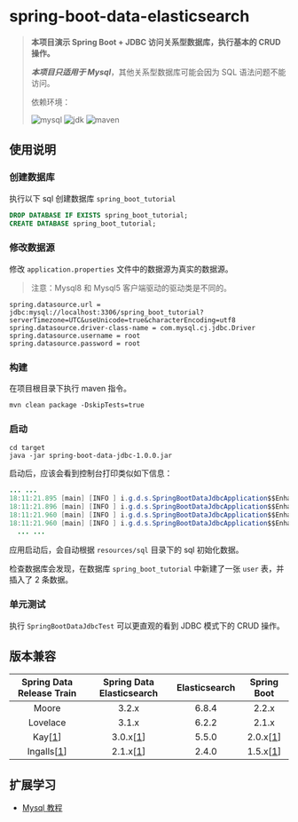 # spring-boot-data-elasticsearch

> **本项目演示 Spring Boot + JDBC 访问关系型数据库，执行基本的 CRUD 操作。**
>
> **_本项目只适用于 Mysql_**，其他关系型数据库可能会因为 SQL 语法问题不能访问。
>
> 依赖环境：
>
> ![mysql](https://img.shields.io/badge/mysql-8.0-blue) ![jdk](https://img.shields.io/badge/jdk-1.8.0__181-blue) ![maven](https://img.shields.io/badge/maven-v3.6.0-blue)

## 使用说明

### 创建数据库

执行以下 sql 创建数据库 `spring_boot_tutorial`

```sql
DROP DATABASE IF EXISTS spring_boot_tutorial;
CREATE DATABASE spring_boot_tutorial;
```

### 修改数据源

修改 `application.properties` 文件中的数据源为真实的数据源。

> 注意：Mysql8 和 Mysql5 客户端驱动的驱动类是不同的。

```properties
spring.datasource.url = jdbc:mysql://localhost:3306/spring_boot_tutorial?serverTimezone=UTC&useUnicode=true&characterEncoding=utf8
spring.datasource.driver-class-name = com.mysql.cj.jdbc.Driver
spring.datasource.username = root
spring.datasource.password = root
```

### 构建

在项目根目录下执行 maven 指令。

```
mvn clean package -DskipTests=true
```

### 启动

```
cd target
java -jar spring-boot-data-jdbc-1.0.0.jar
```

启动后，应该会看到控制台打印类似如下信息：

```java
... ...
18:11:21.895 [main] [INFO ] i.g.d.s.SpringBootDataJdbcApplication$$EnhancerBySpringCGLIB$$605038c2.printDataSourceInfo - DataSource Url: jdbc:mysql://localhost:3306/spring_boot_tutorial?serverTimezone=UTC&useUnicode=true&characterEncoding=utf8
18:11:21.896 [main] [INFO ] i.g.d.s.SpringBootDataJdbcApplication$$EnhancerBySpringCGLIB$$605038c2.run - Connect to datasource success.
18:11:21.960 [main] [INFO ] i.g.d.s.SpringBootDataJdbcApplication$$EnhancerBySpringCGLIB$$605038c2.lambda$run$0 - User(id=1, username=admin, password=$2a$10$Y9uV9YjFuNlATDGz5MeTZeuo8LbebbpP6jRgtZYQcgiCZRlf8rJYG, email=admin@xxx.com)
18:11:21.960 [main] [INFO ] i.g.d.s.SpringBootDataJdbcApplication$$EnhancerBySpringCGLIB$$605038c2.lambda$run$0 - User(id=2, username=user, password=$2a$10$Y9uV9YjFuNlATDGz5MeTZeuo8LbebbpP6jRgtZYQcgiCZRlf8rJYG, email=user@xxx.com)
  ... ...
```

应用启动后，会自动根据 `resources/sql` 目录下的 sql 初始化数据。

检查数据库会发现，在数据库 `spring_boot_tutorial` 中新建了一张 `user` 表，并插入了 2 条数据。

### 单元测试

执行 `SpringBootDataJdbcTest` 可以更直观的看到 JDBC 模式下的 CRUD 操作。

## 版本兼容

|                                            Spring Data Release Train                                             |                                           Spring Data Elasticsearch                                            | Elasticsearch |                                                  Spring Boot                                                   |
| :--------------------------------------------------------------------------------------------------------------: | :------------------------------------------------------------------------------------------------------------: | :-----------: | :------------------------------------------------------------------------------------------------------------: |
|                                                      Moore                                                       |                                                     3.2.x                                                      |     6.8.4     |                                                     2.2.x                                                      |
|                                                     Lovelace                                                     |                                                     3.1.x                                                      |     6.2.2     |                                                     2.1.x                                                      |
|   Kay[[1](https://docs.spring.io/spring-data/elasticsearch/docs/3.2.2.RELEASE/reference/html/#_footnotedef_1)]   | 3.0.x[[1](https://docs.spring.io/spring-data/elasticsearch/docs/3.2.2.RELEASE/reference/html/#_footnotedef_1)] |     5.5.0     | 2.0.x[[1](https://docs.spring.io/spring-data/elasticsearch/docs/3.2.2.RELEASE/reference/html/#_footnotedef_1)] |
| Ingalls[[1](https://docs.spring.io/spring-data/elasticsearch/docs/3.2.2.RELEASE/reference/html/#_footnotedef_1)] | 2.1.x[[1](https://docs.spring.io/spring-data/elasticsearch/docs/3.2.2.RELEASE/reference/html/#_footnotedef_1)] |     2.4.0     | 1.5.x[[1](https://docs.spring.io/spring-data/elasticsearch/docs/3.2.2.RELEASE/reference/html/#_footnotedef_1)] |

## 扩展学习

- [Mysql 教程](https://dunwu.github.io/db-tutorial/#/sql/mysql/README)
